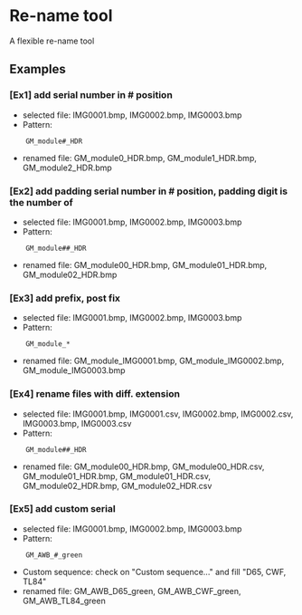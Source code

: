 # Re-name tool
A flexible re-name tool
## Examples
### [Ex1] add serial number in # position
* selected file: 
	IMG0001.bmp, IMG0002.bmp, IMG0003.bmp
* Pattern: 
```
	GM_module#_HDR
```    
* renamed file:
	GM_module0_HDR.bmp, GM_module1_HDR.bmp, GM_module2_HDR.bmp

### [Ex2] add padding serial number in # position, padding digit is the number of #
* selected file: 
	IMG0001.bmp, IMG0002.bmp, IMG0003.bmp
* Pattern: 
```
	GM_module##_HDR
```    
* renamed file:
	GM_module00_HDR.bmp, GM_module01_HDR.bmp, GM_module02_HDR.bmp

### [Ex3] add prefix, post fix
* selected file: 
	IMG0001.bmp, IMG0002.bmp, IMG0003.bmp
* Pattern: 
```
	GM_module_*
```    
* renamed file:
	GM_module_IMG0001.bmp, GM_module_IMG0002.bmp, GM_module_IMG0003.bmp

### [Ex4] rename files with diff. extension
* selected file: 
	IMG0001.bmp, IMG0001.csv, IMG0002.bmp, IMG0002.csv, IMG0003.bmp, IMG0003.csv
* Pattern: 
```
	GM_module##_HDR
```    
* renamed file:
	GM_module00_HDR.bmp, GM_module00_HDR.csv, GM_module01_HDR.bmp, GM_module01_HDR.csv, GM_module02_HDR.bmp, GM_module02_HDR.csv

### [Ex5] add custom serial
* selected file: 
	IMG0001.bmp, IMG0002.bmp, IMG0003.bmp
* Pattern: 
```
	GM_AWB_#_green
```
* Custom sequence:
	check on "Custom sequence..." and fill "D65, CWF, TL84"
* renamed file:
	GM_AWB_D65_green, GM_AWB_CWF_green, GM_AWB_TL84_green

